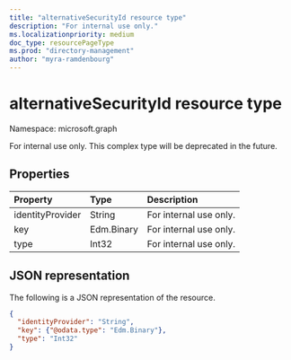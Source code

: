 ```yaml
---
title: "alternativeSecurityId resource type"
description: "For internal use only."
ms.localizationpriority: medium
doc_type: resourcePageType
ms.prod: "directory-management"
author: "myra-ramdenbourg"
---
```


# alternativeSecurityId resource type

Namespace: microsoft.graph

For internal use only. This complex type will be deprecated in the future.

## Properties

| Property         | Type       | Description           |
|:-----------------|:-----------|:----------------------|
| identityProvider | String     | For internal use only.|
| key              | Edm.Binary | For internal use only.|
| type             | Int32      | For internal use only.|

## JSON representation

The following is a JSON representation of the resource.

<!--{
  "blockType": "resource",
  "@odata.type": "microsoft.graph.alternativeSecurityId"
}-->

```json
{
  "identityProvider": "String",
  "key": {"@odata.type": "Edm.Binary"},
  "type": "Int32"
}
```
